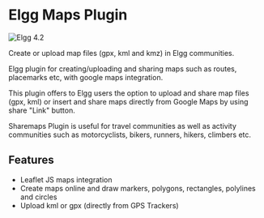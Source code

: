 # Elgg Maps Plugin

![Elgg 4.2](https://img.shields.io/badge/Elgg-4.2-orange.svg?style=flat-square)

Create or upload map files (gpx, kml and kmz) in Elgg communities.

Elgg plugin for creating/uploading and sharing maps such as routes, placemarks etc, with google maps integration.

This plugin offers to Elgg users the option to upload and share map files (gpx, kml) or insert and share maps directly from Google Maps by using share "Link" button.

Sharemaps Plugin is useful for travel communities as well as activity communities such as motorcyclists, bikers, runners, hikers, climbers etc.

## Features

- Leaflet JS maps integration
- Create maps online and draw markers, polygons, rectangles, polylines and circles
- Upload kml or gpx (directly from GPS Trackers)

